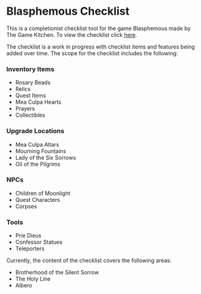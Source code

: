 # Blasphemous Checklist
This is a completionist checklist tool for the game Blasphemous made by The Game Kitchen. To view the checklist click [here](https://gzal.github.io/Blasphemous_Checklist/). 

The checklist is a work in progress with checklist items and features being added over time. The scope for the checklist includes the following:
### Inventory Items
- Rosary Beads
- Relics
- Quest Items
- Mea Culpa Hearts
- Prayers
- Collectibles
### Upgrade Locations
- Mea Culpa Altars
- Mourning Fountains
- Lady of the Six Sorrows
- Oil of the Pilgrims
### NPCs
- Children of Moonlight
- Quest Characters
- Corpses
### Tools
- Prie Dieus
- Confessor Statues
- Teleporters

Currently, the content of the checklist covers the following areas:
- Brotherhood of the Silent Sorrow
- The Holy Line
- Albero
